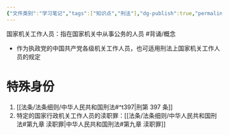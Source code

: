 ```yaml
---
{"文件类别":"学习笔记","tags":["知识点","刑法"],"dg-publish":true,"permalink":"/学习笔记studyup/刑总/国家机关工作人员/","dgPassFrontmatter":true,"created":"2024-11-02T10:30:42.818+08:00","updated":"2024-11-02T10:37:41.765+08:00"}
---
```


国家机关工作人员：指在国家机关中从事公务的人员 #背诵/概念 
- 作为执政党的中国共产党各级机关工作人员，也可适用刑法上国家机关工作人员的规定
# 特殊身份
1.  [[法条/法条细则/中华人民共和国刑法#^t397\|刑第 397 条]]
2. 特定的国家行政机关工作人员的渎职罪：[[法条/法条细则/中华人民共和国刑法#第九章 渎职罪\|中华人民共和国刑法#第九章 渎职罪]]
